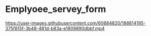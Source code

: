 # Emplyoee_servey_form




https://user-images.githubusercontent.com/60884820/188814195-375f815f-3b48-481d-b83a-e1809890dbbf.mp4

